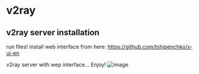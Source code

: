 # v2ray
## v2ray server installation
run files!
install web interface from here: https://github.com/tshipenchko/x-ui-en

v2ray server with wep interface...
Enjoy!
![image](https://user-images.githubusercontent.com/11350079/197815145-dfb0f260-dcbb-4490-bcb7-0aed8ddabc4f.png)
